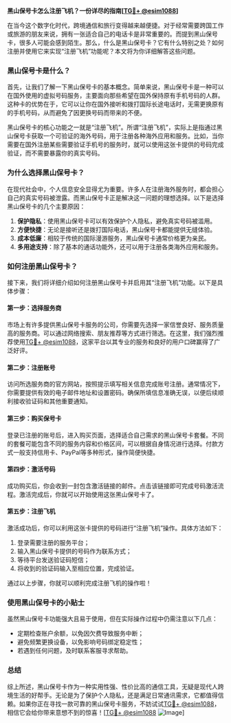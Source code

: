 **黑山保号卡怎么注册飞机？一份详尽的指南[[TG💪+ @esim1088](https://t.me/s/esim1088)]**

在当今这个数字化时代，跨境通信和旅行变得越来越便捷。对于经常需要跨国工作或旅游的朋友来说，拥有一张适合自己的电话卡是非常重要的。而提到黑山保号卡，很多人可能会感到陌生。那么，什么是黑山保号卡？它有什么特别之处？如何注册并使用它来实现“注册飞机”功能呢？本文将为你详细解答这些问题。

### 黑山保号卡是什么？

首先，让我们了解一下黑山保号卡的基本概念。简单来说，黑山保号卡是一种可以在国外使用的虚拟号码服务，主要面向那些希望在国外保持原有手机号码的人群。这种卡的优势在于，它可以让你在国外接听和拨打国际长途电话时，无需更换原有的手机号码，从而避免了因更换号码而带来的不便。

黑山保号卡的核心功能之一就是“注册飞机”。所谓“注册飞机”，实际上是指通过黑山保号卡获取一个可验证的海外号码，用于注册各种海外应用和服务。比如，当你需要在国外注册某些需要验证手机号的服务时，就可以使用这张卡提供的号码完成验证，而不需要暴露你的真实号码。

### 为什么选择黑山保号卡？

在现代社会中，个人信息安全显得尤为重要。许多人在注册海外服务时，都会担心自己的真实号码被泄露。而黑山保号卡正是解决这一问题的理想选择。以下是选择黑山保号卡的几个主要原因：

1. **保护隐私**：使用黑山保号卡可以有效保护个人隐私，避免真实号码被滥用。
2. **方便快捷**：无论是接听还是拨打国际电话，黑山保号卡都能提供无缝体验。
3. **成本低廉**：相较于传统的国际漫游服务，黑山保号卡通常价格更为亲民。
4. **多用途支持**：除了基本的通话功能外，还可以用于注册各类海外应用和服务。

### 如何注册黑山保号卡？

接下来，我们将详细介绍如何注册黑山保号卡并启用其“注册飞机”功能。以下是具体步骤：

#### 第一步：选择服务商

市场上有许多提供黑山保号卡服务的公司，你需要先选择一家信誉良好、服务质量高的服务商。可以通过网络搜索、朋友推荐等方式进行筛选。在这里，我们强烈推荐使用[TG💪+ @esim1088](https://t.me/s/esim1088)，这家平台以其专业的服务和良好的用户口碑赢得了广泛好评。

#### 第二步：注册账号

访问所选服务商的官方网站，按照提示填写相关信息完成账号注册。通常情况下，你需要提供有效的电子邮件地址和设置密码。确保所填信息准确无误，以便后续顺利接收验证码和其他重要通知。

#### 第三步：购买保号卡

登录已注册的账号后，进入购买页面，选择适合自己需求的黑山保号卡套餐。不同的套餐可能包含不同的服务内容和价格区间，可以根据自身情况进行选择。付款方式一般支持信用卡、PayPal等多种形式，操作简便快捷。

#### 第四步：激活号码

成功购买后，你会收到一封包含激活链接的邮件。点击该链接即可完成号码激活流程。激活完成后，你就可以开始使用这张黑山保号卡了。

#### 第五步：注册飞机

激活成功后，你可以利用这张卡提供的号码进行“注册飞机”操作。具体方法如下：
1. 登录需要注册的服务平台；
2. 输入黑山保号卡提供的号码作为联系方式；
3. 等待平台发送验证码短信；
4. 将收到的验证码输入至相应位置，完成验证。

通过以上步骤，你就可以顺利完成注册飞机的操作啦！

### 使用黑山保号卡的小贴士

虽然黑山保号卡功能强大且易于使用，但在实际操作过程中仍需注意以下几点：
- 定期检查账户余额，以免因欠费导致服务中断；
- 避免频繁更换设备，以免影响号码绑定稳定性；
- 若遇到任何问题，及时联系客服寻求帮助。

### 总结

综上所述，黑山保号卡作为一种实用性强、性价比高的通信工具，无疑是现代人跨境生活的好帮手。无论是为了保护个人隐私，还是满足日常通讯需求，它都值得信赖。如果你正在寻找一款可靠的黑山保号卡服务，不妨试试[TG💪+ @esim1088](https://t.me/s/esim1088)，相信它会给你带来意想不到的惊喜！[[TG💪+ @esim1088](https://t.me/s/esim1088) ![Image](https://i.postimg.cc/4NQfJmqS/Snipaste-2025-05-13-00-14-12.png)]